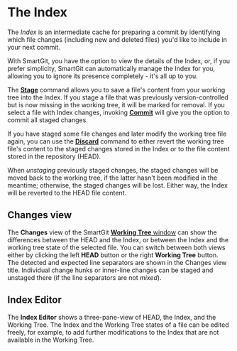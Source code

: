 # The Index

The *Index* is an intermediate cache for preparing a commit by identifying which file changes (including new and deleted files) you'd like to include in your next commit.

With SmartGit, you have the option to view the details of the Index, or, if you prefer simplicity, SmartGit can automatically manage the Index for you, allowing you to ignore its presence completely - it's all up to you.

The [**Stage**](../GUI/Local-Operations-on-the-Working-Tree.md#stage-unstage-and-the-index-editor) command allows you to save a file's content from your working tree into the Index. If you stage a file that was previously version-controlled but is now missing in the working tree, it will be marked for removal. If you select a file with Index changes, invoking [**Commit**](../GUI/Local-Operations-on-the-Working-Tree.md#commit) will give you the option to commit all staged changes.

If you have staged some file changes and later modify the working tree file again, you can use the [**Discard**](../GUI/Local-Operations-on-the-Working-Tree.md#discard) command to either revert the working tree file's content to the staged changes stored in the Index or to the file content stored in the repository (HEAD).

When *unstaging* previously staged changes, the staged changes will be moved back to the working tree, if the latter hasn't been modified in the meantime; otherwise, the staged changes will be lost. Either way, the Index will be reverted to the HEAD file content.

## Changes view

The **Changes** view of the SmartGit [**Working Tree** window](../GUI/Working-Tree-Window.md) can show the differences between the HEAD and the Index, or between the Index and the working tree state of the selected file. You can switch between both views either by clicking the left **HEAD** button or the right **Working Tree**
button. The detected and expected line separators are shown in the Changes view title. Individual change hunks or inner-line changes can be staged and unstaged there (if the line separators are not *mixed*).

## Index Editor

The **Index Editor** shows a three-pane-view of HEAD, the Index, and the Working Tree. The Index and the Working Tree states of a file can be edited freely, for example, to add further modifications to the Index that are not available in the Working Tree.
